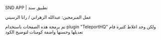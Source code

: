 SND APP | تطبيق سند

عمل المبرمجين: عبدالله الزهراني / رانا الرسيني


تم برمجة هذه الصفحات باستخدام
 plugin "TeleportHQ"
ولكن وجد اغلاط كثيرة فام تعديلها وحسنها واضفة كومنات لتوضيح الكود
